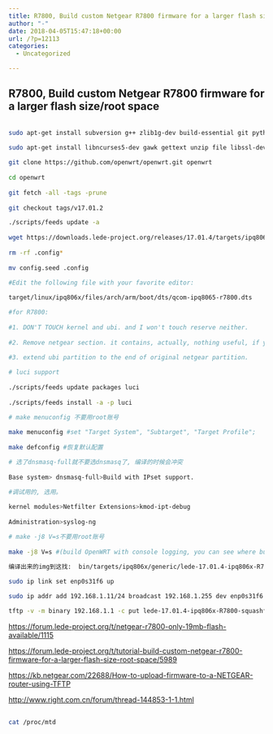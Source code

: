 ```yaml
---
title: R7800, Build custom Netgear R7800 firmware for a larger flash size/root space
author: "-"
date: 2018-04-05T15:47:18+00:00
url: /?p=12113
categories:
  - Uncategorized

---
```

## R7800, Build custom Netgear R7800 firmware for a larger flash size/root space
```bash
  
sudo apt-get install subversion g++ zlib1g-dev build-essential git python rsync man-db
  
sudo apt-get install libncurses5-dev gawk gettext unzip file libssl-dev wget

git clone https://github.com/openwrt/openwrt.git openwrt
  
cd openwrt
  
git fetch -all -tags -prune
  
git checkout tags/v17.01.2

./scripts/feeds update -a
  
wget https://downloads.lede-project.org/releases/17.01.4/targets/ipq806x/generic/config.seed -O config.seed
  
rm -rf .config*
  
mv config.seed .config

#Edit the following file with your favorite editor:
  
target/linux/ipq806x/files/arch/arm/boot/dts/qcom-ipq8065-r7800.dts

#for R7800:
  
#1. DON'T TOUCH kernel and ubi. and I won't touch reserve neither.
  
#2. Remove netgear section. it contains, actually, nothing useful, if you want to use lede.
  
#3. extend ubi partition to the end of original netgear partition.

# luci support
  
./scripts/feeds update packages luci
  
./scripts/feeds install -a -p luci

# make menuconfig 不要用root账号
  
make menuconfig #set "Target System", "Subtarget", "Target Profile";
  
make defconfig #恢复默认配置

# 选了dnsmasq-full就不要选dnsmasq了, 编译的时候会冲突
  
Base system> dnsmasq-full>Build with IPset support.

#调试用的, 选用。
  
kernel modules>Netfilter Extensions>kmod-ipt-debug
  
Administration>syslog-ng

# make -j8 V=s不要用root账号
  
make -j8 V=s #(build OpenWRT with console logging, you can see where build failed.).

编译出来的img到这找:  bin/targets/ipq806x/generic/lede-17.01.4-ipq806x-R7800-squashfs-factory.img

sudo ip link set enp0s31f6 up
  
sudo ip addr add 192.168.1.11/24 broadcast 192.168.1.255 dev enp0s31f6

tftp -v -m binary 192.168.1.1 -c put lede-17.01.4-ipq806x-R7800-squashfs-factory.img

```

https://forum.lede-project.org/t/netgear-r7800-only-19mb-flash-available/1115
  
https://forum.lede-project.org/t/tutorial-build-custom-netgear-r7800-firmware-for-a-larger-flash-size-root-space/5989
  
https://kb.netgear.com/22688/How-to-upload-firmware-to-a-NETGEAR-router-using-TFTP

http://www.right.com.cn/forum/thread-144853-1-1.html

```bash
  
cat /proc/mtd
  
```